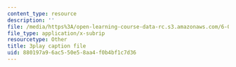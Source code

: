 ```yaml
---
content_type: resource
description: ''
file: /media/https%3A/open-learning-course-data-rc.s3.amazonaws.com/6-042j-mathematics-for-computer-science-fall-2010/880197a96ac550e58aa4f0b4bf1c7d36_DOIp5D7VMS4.vtt
file_type: application/x-subrip
resourcetype: Other
title: 3play caption file
uid: 880197a9-6ac5-50e5-8aa4-f0b4bf1c7d36
---
```

